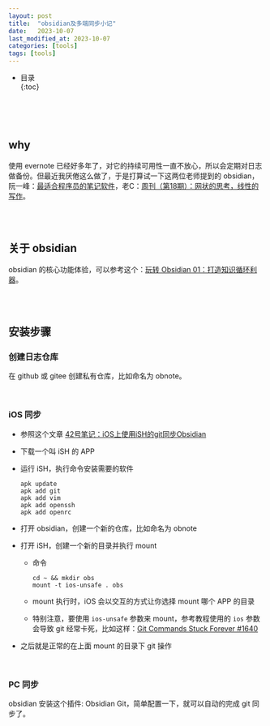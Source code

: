 ```yaml
---
layout: post
title:  "obsidian及多端同步小记"
date:   2023-10-07
last_modified_at: 2023-10-07
categories: [tools]
tags: [tools]
---
```


* 目录  
{:toc}

<br>
<br>
<br>

## why
使用 evernote 已经好多年了，对它的持续可用性一直不放心，所以会定期对日志做备份。但最近我厌倦这么做了，于是打算试一下这两位老师提到的 obsidian，阮一峰：[最适合程序员的笔记软件](https://www.ruanyifeng.com/blog/2021/08/best-note-taking-software-for-programmers.html)，老C：[周刊（第18期）：网状的思考，线性的写作](https://www.codedump.info/post/20220612-weekly-18/)。

<br>
<br>

## 关于 obsidian
obsidian 的核心功能体验，可以参考这个：[玩转 Obsidian 01：打造知识循环利器](https://sspai.com/post/62414)。

<br>
<br>

## 安装步骤
### 创建日志仓库   
在 github 或 gitee 创建私有仓库，比如命名为 obnote。

<br>

### iOS 同步   
* 参照这个文章 [42号笔记：iOS上使用iSH的git同步Obsidian](https://zhuanlan.zhihu.com/p/565028534)
* 下载一个叫 iSH 的 APP
* 运行 iSH，执行命令安装需要的软件

    ```
    apk update
    apk add git
    apk add vim
    apk add openssh
    apk add openrc
    ```

* 打开 obsidian，创建一个新的仓库，比如命名为 obnote
* 打开 iSH，创建一个新的目录并执行 mount
    - 命令

        ```
        cd ~ && mkdir obs
        mount -t ios-unsafe . obs
        ```

    - mount 执行时，iOS 会以交互的方式让你选择 mount 哪个 APP 的目录
    - 特别注意，要使用 `ios-unsafe` 参数来 mount，参考教程使用的 `ios` 参数会导致 git 经常卡死，比如这样：[Git Commands Stuck Forever #1640](https://github.com/ish-app/ish/issues/1640)
* 之后就是正常的在上面 mount 的目录下 git 操作

<br>

### PC 同步   
obsidian 安装这个插件: Obsidian Git，简单配置一下，就可以自动的完成 git 同步了。

<br>
<br>

<br>
<br>
<br>